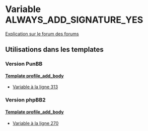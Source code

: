 # Variable ALWAYS_ADD_SIGNATURE_YES
[Explication sur le forum des forums](http://forum.forumactif.com/t294113-listing-des-variables#ALWAYS_ADD_SIGNATURE_YES)

## Utilisations dans les templates

### Version PunBB

#### [Template profile_add_body](punbb/profile_add_body.md)
* [Variable à la ligne 313](../punbb/profile_add_body.tpl#L313)

### Version phpBB2

#### [Template profile_add_body](subsilver/profile_add_body.md)
* [Variable à la ligne 270](../subsilver/profile_add_body.tpl#L270)